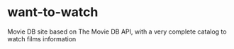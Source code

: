 # want-to-watch

Movie DB site based on The Movie DB API, with a very complete catalog to watch films information

